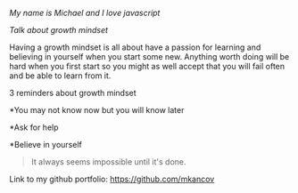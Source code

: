  

_My name is Michael and I love javascript_

*Talk about growth mindset*

Having a growth mindset is all about have a passion for learning and believing in yourself when you start some new. Anything worth doing will be hard when you first start so you might as well accept that you will fail often and be able to learn from it.

3 reminders about growth mindset

*You may not know now but you will know later

*Ask for help

*Believe in yourself

>It always seems impossible until it's done.

Link to my github portfolio: https://github.com/mkancov
